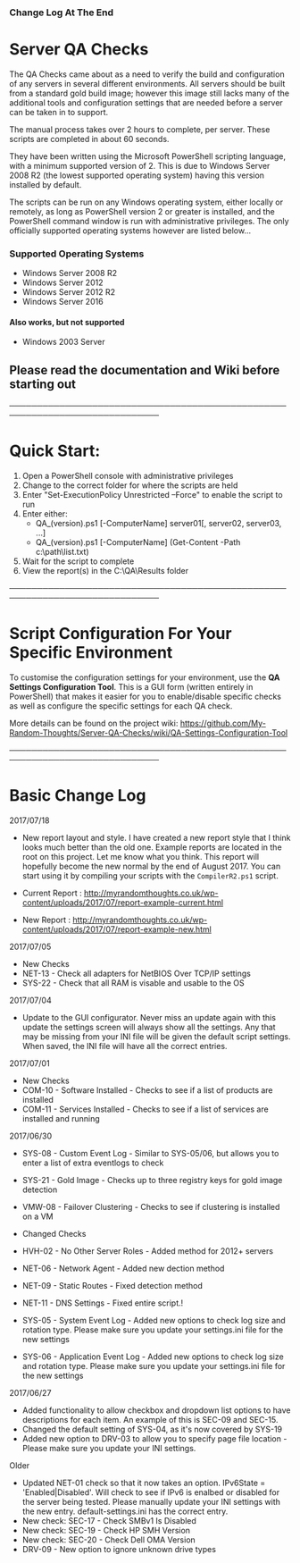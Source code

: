 ### Change Log At The End

# Server QA Checks

The QA Checks came about as a need to verify the build and configuration of any servers in several different environments.
All servers should be built from a standard gold build image; however this image still lacks many of the additional tools and configuration settings that are needed before a server can be taken in to support.

The manual process takes over 2 hours to complete, per server.  These scripts are completed in about 60 seconds.

They have been written using the Microsoft PowerShell scripting language, with a minimum supported version of 2.  This is due to Windows Server 2008 R2 (the lowest supported operating system) having this version installed by default.

The scripts can be run on any Windows operating system, either locally or remotely, as long as PowerShell version 2 or greater is installed, and the PowerShell command window is run with administrative privileges.  The only officially supported operating systems however are listed below...

### Supported Operating Systems
- Windows Server 2008 R2
- Windows Server 2012
- Windows Server 2012 R2
- Windows Server 2016

#### Also works, but not supported
- Windows 2003 Server

## Please read the documentation and Wiki before starting out

─────────────────────────────────────────────────────────────────────────────

# Quick Start:
1. Open a PowerShell console with administrative privileges
2. Change to the correct folder for where the scripts are held
3. Enter "Set-ExecutionPolicy Unrestricted –Force" to enable the script to run
4. Enter either:    
   - QA_(version).ps1 [-ComputerName] server01[, server02, server03, ...]
   - QA_(version).ps1 [-ComputerName] (Get-Content -Path c:\path\list.txt)
5. Wait for the script to complete
6. View the report(s) in the C:\QA\Results folder

─────────────────────────────────────────────────────────────────────────────

# Script Configuration For Your Specific Environment
To customise the configuration settings for your environment, use the **QA Settings Configuration Tool**.  This is a GUI form (written entirely in PowerShell) that makes it easier for you to enable/disable specific checks as well as configure the specific settings for each QA check.

More details can be found on the project wiki: https://github.com/My-Random-Thoughts/Server-QA-Checks/wiki/QA-Settings-Configuration-Tool


─────────────────────────────────────────────────────────────────────────────

# Basic Change Log

2017/07/18
- New report layout and style.  I have created a new report style that I think looks much better than the old one.  Example reports are located in the root on this project.  Let me know what you think.  This report will hopefully become the new normal by the end of August 2017.  You can start using it by compiling your scripts with the `CompilerR2.ps1` script.

- Current Report : http://myrandomthoughts.co.uk/wp-content/uploads/2017/07/report-example-current.html
- New Report : http://myrandomthoughts.co.uk/wp-content/uploads/2017/07/report-example-new.html

2017/07/05
- New Checks
- NET-13 - Check all adapters for NetBIOS Over TCP/IP settings
- SYS-22 - Check that all RAM is visable and usable to the OS

2017/07/04
- Update to the GUI configurator.  Never miss an update again with this update the settings screen will always show all the settings.  Any that may be missing from your INI file will be given the default script settings.  When saved, the INI file will have all the correct entries.

2017/07/01
- New Checks
- COM-10 - Software Installed - Checks to see if a list of products are installed
- COM-11 - Services Installed - Checks to see if a list of services are installed and running
 
2017/06/30
- SYS-08 - Custom Event Log - Similar to SYS-05/06, but allows you to enter a list of extra eventlogs to check
- SYS-21 - Gold Image - Checks up to three registry keys for gold image detection
- VMW-08 - Failover Clustering - Checks to see if clustering is installed on a VM
    
- Changed Checks
- HVH-02 - No Other Server Roles - Added method for 2012+ servers
- NET-06 - Network Agent - Added new dection method
- NET-09 - Static Routes - Fixed detection method
- NET-11 - DNS Settings - Fixed entire script.!
- SYS-05 - System Event Log - Added new options to check log size and rotation type.  Please make sure you update your settings.ini file for the new settings
- SYS-06 - Application Event Log - Added new options to check log size and rotation type.  Please make sure you update your settings.ini file for the new settings

2017/06/27
- Added functionality to allow checkbox and dropdown list options to have descriptions for each item.  An example of this is SEC-09 and SEC-15.
- Changed the default setting of SYS-04, as it's now covered by SYS-19
- Added new option to DRV-03 to allow you to specify page file location - Please make sure you update your INI settings.

Older
- Updated NET-01 check so that it now takes an option.  IPv6State = 'Enabled|Disabled'.  Will check to see if IPv6 is enalbed or disabled for the server being tested.  Please manually update your INI settings with the new entry.  default-settings.ini has the correct entry.
- New check: SEC-17 - Check SMBv1 Is Disabled
- New check: SEC-19 - Check HP SMH Version
- New check: SEC-20 - Check Dell OMA Version
- DRV-09 - New option to ignore unknown drive types
